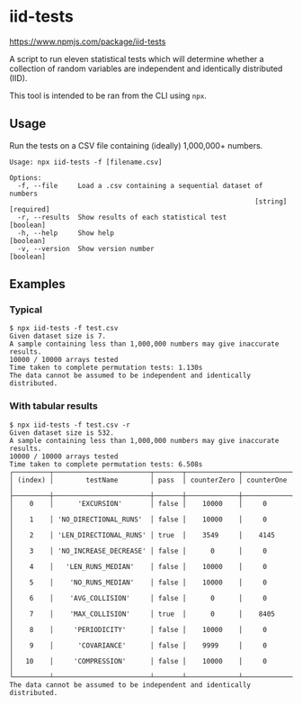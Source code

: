 # iid-tests

https://www.npmjs.com/package/iid-tests

A script to run eleven statistical tests which will determine whether a collection of random variables are independent and identically distributed (IID).

This tool is intended to be ran from the CLI using `npx`.

## Usage

Run the tests on a CSV file containing (ideally) 1,000,000+ numbers.

```
Usage: npx iid-tests -f [filename.csv]

Options:
  -f, --file     Load a .csv containing a sequential dataset of numbers
                                                             [string] [required]
  -r, --results  Show results of each statistical test                 [boolean]
  -h, --help     Show help                                             [boolean]
  -v, --version  Show version number                                   [boolean]
```

## Examples

### Typical

```
$ npx iid-tests -f test.csv
Given dataset size is 7.
A sample containing less than 1,000,000 numbers may give inaccurate results.
10000 / 10000 arrays tested
Time taken to complete permutation tests: 1.130s
The data cannot be assumed to be independent and identically distributed.
```

### With tabular results

```
$ npx iid-tests -f test.csv -r
Given dataset size is 532.
A sample containing less than 1,000,000 numbers may give inaccurate results.
10000 / 10000 arrays tested
Time taken to complete permutation tests: 6.508s
┌─────────┬────────────────────────┬───────┬─────────────┬────────────┐
│ (index) │        testName        │ pass  │ counterZero │ counterOne │
├─────────┼────────────────────────┼───────┼─────────────┼────────────┤
│    0    │      'EXCURSION'       │ false │    10000    │     0      │
│    1    │ 'NO_DIRECTIONAL_RUNS'  │ false │    10000    │     0      │
│    2    │ 'LEN_DIRECTIONAL_RUNS' │ true  │    3549     │    4145    │
│    3    │ 'NO_INCREASE_DECREASE' │ false │      0      │     0      │
│    4    │   'LEN_RUNS_MEDIAN'    │ false │    10000    │     0      │
│    5    │    'NO_RUNS_MEDIAN'    │ false │    10000    │     0      │
│    6    │    'AVG_COLLISION'     │ false │      0      │     0      │
│    7    │    'MAX_COLLISION'     │ true  │      0      │    8405    │
│    8    │     'PERIODICITY'      │ false │    10000    │     0      │
│    9    │      'COVARIANCE'      │ false │    9999     │     0      │
│   10    │     'COMPRESSION'      │ false │    10000    │     0      │
└─────────┴────────────────────────┴───────┴─────────────┴────────────┘
The data cannot be assumed to be independent and identically distributed.
```
